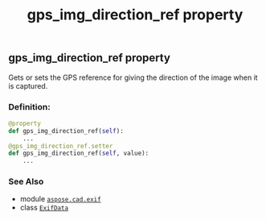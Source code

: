 ﻿---
title: gps_img_direction_ref property
second_title: Aspose.CAD for Python via .NET API References
description: 
type: docs
weight: 520
url: /aspose.cad.exif/exifdata/gps_img_direction_ref/
is_root: false
---

## gps_img_direction_ref property


Gets or sets the GPS reference for giving the direction of the image when it is captured.
### Definition:
```python
@property
def gps_img_direction_ref(self):
    ...
@gps_img_direction_ref.setter
def gps_img_direction_ref(self, value):
    ...
```

### See Also
* module [`aspose.cad.exif`](../../)
* class [`ExifData`](/cad/python-net/aspose.cad.exif/exifdata)
